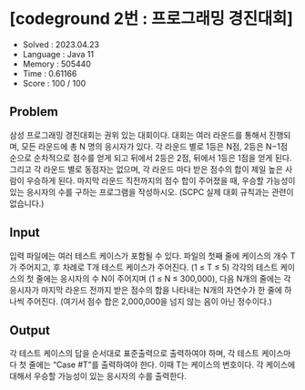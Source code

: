 # [codeground 2번 : 프로그래밍 경진대회]

- Solved : 2023.04.23
- Language : Java 11
- Memory : 505440
- Time : 0.61166
- Score : 100 / 100

## Problem
삼성 프로그래밍 경진대회는 권위 있는 대회이다. 대회는 여러 라운드를 통해서 진행되며, 모든 라운드에 총 N
명의 응시자가 있다.
각 라운드 별로 1등은 N점, 2등은 N−1점 순으로 순차적으로 점수를 얻게 되고 뒤에서 2등은 2점, 뒤에서 1등은 1점을 얻게 된다.
그리고 각 라운드 별로 동점자는 없으며, 각 라운드 마다 받은 점수의 합이 제일 높은 사람이 우승하게 된다. 
마지막 라운드 직전까지의 점수 합이 주어졌을 때, 우승할 가능성이 있는 응시자의 수를 구하는 프로그램을 작성하시오.
(SCPC 실제 대회 규칙과는 관련이 없습니다.)

## Input
입력 파일에는 여러 테스트 케이스가 포함될 수 있다.
파일의 첫째 줄에 케이스의 개수 T가 주어지고,
후 차례로 T개 테스트 케이스가 주어진다. (1 ≤ T ≤ 5)
각각의 테스트 케이스의 첫 줄에는 응시자의 수 N이 주어지며 (1 ≤ N ≤ 300,000),
다음 N개의 줄에는 각 응시자가 마지막 라운드 전까지 받은 점수의 합을 나타내는 N개의 자연수가 한 줄에 하나씩 주어진다.
(여기서 점수 합은 2,000,000을 넘지 않는 음이 아닌 정수이다.)

## Output
각 테스트 케이스의 답을 순서대로 표준출력으로 출력하여야 하며,
각 테스트 케이스마다 첫 줄에는  “Case #T”를 출력하여야 한다. 이때 T는 케이스의 번호이다.
각 케이스에 대해서 우승할 가능성이 있는 응시자의 수를 출력한다.
